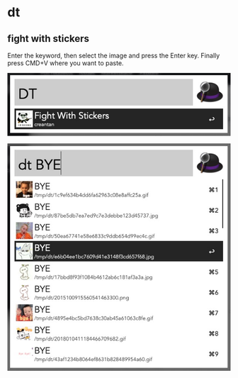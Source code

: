 # dt
## fight with stickers

Enter the keyword, then select the image and press the Enter key. Finally press CMD+V where you want to paste.

![f](https://github.com/creantan/dt/blob/master/6FFF4CD5-D5E0-40A9-9F80-D8D5C600ABC8.png)

![f](https://github.com/creantan/dt/blob/master/7F517AAA-9E1C-463D-AB36-45E1C735D9A0.png)
